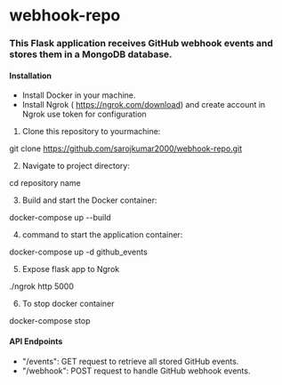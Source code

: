 # webhook-repo

### This Flask application receives GitHub webhook events and stores them in a MongoDB database.

 #### Installation 
- Install Docker in your machine.
- Install Ngrok ( https://ngrok.com/download) and create account in Ngrok use token for configuration

1. Clone this repository to yourmachine:

  git clone https://github.com/sarojkumar2000/webhook-repo.git

2. Navigate to project directory:
   
  cd repository name
  
3. Build and start the Docker container:
   
  docker-compose up --build
  
4. command to start the application container:

  docker-compose up -d github_events
  
5.  Expose flask app to Ngrok
   
  ./ngrok http 5000
  
6. To stop docker container
   
  docker-compose stop


#### API Endpoints
- "/events": GET request to retrieve all stored GitHub events.
- "/webhook": POST request to handle GitHub webhook events.


